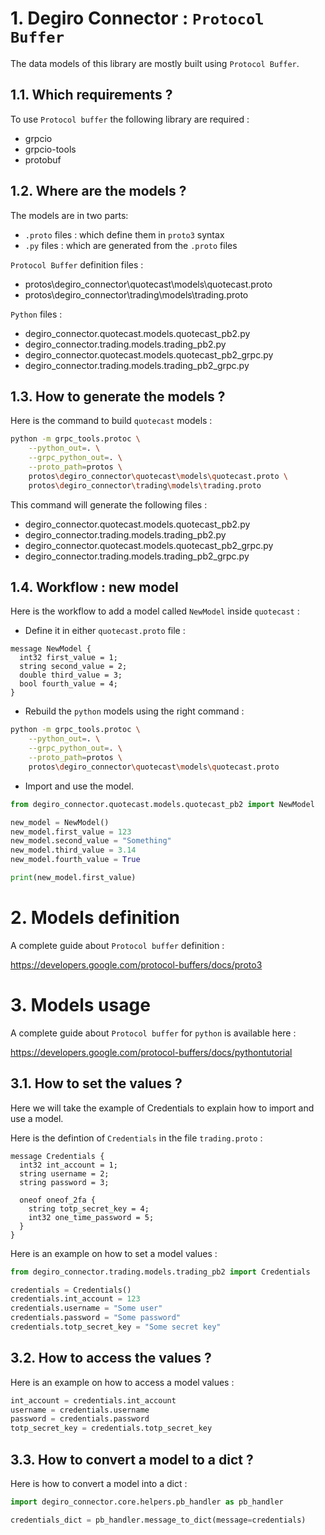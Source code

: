 # 1. **Degiro Connector : `Protocol Buffer`**

The data models of this library are mostly built using `Protocol Buffer`.

## 1.1. Which requirements ?
To use `Protocol buffer` the following library are required :
- grpcio
- grpcio-tools
- protobuf

## 1.2. Where are the models ?

The models are in two parts:
- `.proto` files : which define them in `proto3` syntax
- `.py` files : which are generated from the `.proto` files 

`Protocol Buffer` definition files :
- protos\degiro_connector\quotecast\models\quotecast.proto
- protos\degiro_connector\trading\models\trading.proto

`Python` files :
- degiro_connector.quotecast.models.quotecast_pb2.py
- degiro_connector.trading.models.trading_pb2.py
- degiro_connector.quotecast.models.quotecast_pb2_grpc.py
- degiro_connector.trading.models.trading_pb2_grpc.py


## 1.3. How to generate the models ?

Here is the command to build `quotecast` models :

```bash
python -m grpc_tools.protoc \
    --python_out=. \
    --grpc_python_out=. \
    --proto_path=protos \
    protos\degiro_connector\quotecast\models\quotecast.proto \
    protos\degiro_connector\trading\models\trading.proto
```

This command will generate the following files :

- degiro_connector.quotecast.models.quotecast_pb2.py
- degiro_connector.trading.models.trading_pb2.py
- degiro_connector.quotecast.models.quotecast_pb2_grpc.py
- degiro_connector.trading.models.trading_pb2_grpc.py


## 1.4. Workflow : new model

Here is the workflow to add a model called `NewModel` inside `quotecast` :
- Define it in either `quotecast.proto` file :

```
message NewModel {
  int32 first_value = 1;
  string second_value = 2;
  double third_value = 3;
  bool fourth_value = 4;
}
```

- Rebuild the `python` models using the right command :

```bash
python -m grpc_tools.protoc \
    --python_out=. \
    --grpc_python_out=. \
    --proto_path=protos \
    protos\degiro_connector\quotecast\models\quotecast.proto
```

- Import and use the model.

```python
from degiro_connector.quotecast.models.quotecast_pb2 import NewModel

new_model = NewModel()
new_model.first_value = 123
new_model.second_value = "Something"
new_model.third_value = 3.14
new_model.fourth_value = True

print(new_model.first_value)
```

# 2. Models definition
A complete guide about `Protocol buffer` definition :

https://developers.google.com/protocol-buffers/docs/proto3


# 3. Models usage

A complete guide about `Protocol buffer` for `python` is available here :

https://developers.google.com/protocol-buffers/docs/pythontutorial

## 3.1. How to set the values ?
Here we will take the example of Credentials to explain how to import and use a model.

Here is the defintion of `Credentials` in the file `trading.proto` :

```
message Credentials {
  int32 int_account = 1;
  string username = 2;
  string password = 3;
  
  oneof oneof_2fa {
    string totp_secret_key = 4;
    int32 one_time_password = 5;
  }
}
```

Here is an example on how to set a model values :
```python
from degiro_connector.trading.models.trading_pb2 import Credentials

credentials = Credentials()
credentials.int_account = 123
credentials.username = "Some user"
credentials.password = "Some password"
credentials.totp_secret_key = "Some secret key"
```


## 3.2. How to access the values ?

Here is an example on how to access a model values :
```python
int_account = credentials.int_account
username = credentials.username
password = credentials.password
totp_secret_key = credentials.totp_secret_key
```

## 3.3. How to convert a model to a dict ?

Here is how to convert a model into a dict :

```python
import degiro_connector.core.helpers.pb_handler as pb_handler

credentials_dict = pb_handler.message_to_dict(message=credentials)
```